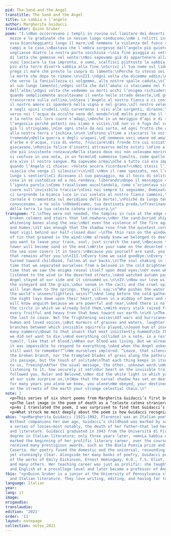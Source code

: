```yaml
---
pid: The-Sand-and-the-Angel
transtitle: The Sand and the Angel
title: La sabbia e l’angelo
author: Margherita Guidacci
translator: Quinn Gruber
poem: "I.\nNon occorrevano i templi in rovina sul limitare dei deserti,\nCon le colonne
  mozze e le gradinate che in nessun luogo conducono;\nNé i relitti insabbiati, le
  ossa biancheggianti lungo il mare;\nE nemmeno la violenza del fuoco contro i nostri
  campi e le case.\nBastava che l’ombra sorgesse dall’angolo più quieto della stanza,\nO
  vegliasse dietro la nostra porta socchiusa —\nLa fine pioggia ai vetri, un pezzo
  di latta che gemesse nel vento:\nNoi sapevamo già di appartenere alla morte.\n\nII.\nSe
  vuoi lasciare la tua impronta, o uomo, scalfisci piuttosto la sabbia,\nPerché la
  più alta torre diverrà sabbia alla fine.\nScrivi il tuo nome sul lido deserto, e
  prega il mare che presto lo cuopra di lamento:\nPerché tu stesso sei sabbia, sei
  la morte che dopo te rimane.\n\nIII.\nOgni volta che dicemmo addio;\nOgni volta
  che verso la fanciullezza ci volgemmo, alle nostre spalle caduta,\n(Tremando l’anima
  al suo lungo lamento);\nOgni volta che dall’amato ci staccammo nel freddo chiarore
  dell’alba;\nOgni volta che vedemmo su morti occhi l’enigma richiudersi;\nO anche
  quando semplicemente ascoltavamo il vento nelle strade deserte,\nE guardavamo l’autunno
  trascorrere sulla collina,\nStava l’Angelo al nostro fianco e ci consumava.\n\nIV.\nOra
  il nostro amore si spanderà nella vigna e nel grano,\nIl nostro veleno nei cactus
  e negli spini crudeli.\nSi curveranno i vivi alle sorgenti, diranno:\n«Chi spinse
  verso noi l’acqua da occulte vene del mondo?»\nE molto prima che il freddo li colga
  e la notte sul loro cuore s’adagi,\nAnche in un meriggio d’api e di succhi ardenti,\nConosceranno
  l’angoscia perché potenti noi siamo e vicini,\nE non vi è fuga dal cerchio in cui
  già li stringiamo,\nCon ogni stelo da noi sorto, ed ogni frutto che colmo e grave
  alla nostra terra s’inchina.\n\nV.\nFurono ultime a staccarsi le voci. Non le voci
  tremende\nDella guerra e degli uragani,\nE nemmeno voci umane ed amate,\nMa mormorii
  d’erbe e d’acque, risa di vento, frusciare\nDi fronde tra cui scoiattoli invisibili
  giocavano,\nRonzio felice d’insetti attraverso molte estati \nFino a quell’insetto
  che più insistente ronzava\nNella stanza dove noi non volevamo morire.\nE tutto
  si confuse in una nota, in un fermo\nE sommesso tumulto, come quello del sangue\nQuando
  era vivo il nostro sangue. Ma sapevamo ormai\nChe a tutto ciò era impossibile rispondere.\nE
  quando l’Angelo ci chiese: «Volete ancora ricordare?»\nNoi stessi l’implorammo:
  «Lascia che venga il silenzio!»\n\nVI.\nNon il ramo spezzato, non l’erba scomposta
  lungo i sentieri\nCi dicevano il suo passaggio, ma il tocco di solitudine\nChe ogni
  cosa in sé custodiva ed a noi rendeva, liberando\nDopo il messaggio consueto l’altra,
  l’ignota parola.\nCome trasalivamo ascoltandola, come s’orientava sicuro\nIl nostro
  cuore sull’invisibile traccia!\nCosì noi sempre ti seguimmo, Dominatore ed Amato,\nNé
  ci sorprende la bianca luce in cui svelato al nostro fianco cammini,\n(Ora che l’ombra
  carnale è tramontata sul meridiano della morte),\nPoiché da lungo tempo te solo
  conoscevamo, a te solo \nObbedivamo, tua destinata preda,\nTrascinando sulle vie
  della terra la tua celeste catena straniera.\n"
transpoem: "I.\nThey were not needed, the temples in ruin at the edge of deserts,\nWith
  broken columns and stairs that led nowhere;\nNor the sand-buried shipwrecks, the
  whitening bones along the sea;\nNot even the violence of the fire against our fields
  and homes.\nIt was enough that the shadow rose from the quietest corner of the room,\nOr
  kept vigil behind our half-closed door —\nThe thin rain on the windows, a sheet
  of tin that groaned in the wind:\nWe already knew we belonged to death.\n\nII.\nIf
  you want to leave your trace, soul, just scratch the sand,\nBecause the highest
  tower will become sand in the end.\nWrite your name on the deserted shore, and pray
  the sea soon covers it in tears:\nBecause you yourself are sand, you are the death
  that remains after you.\n\nIII.\nEvery time we said goodbye;\nEvery time that we
  turned toward childhood, fallen at our backs,\n(The soul shaking in its long lament);\nEvery
  time that we separated ourselves from a beloved in the cold brightness of the sunrise;\nEvery
  time that we saw the enigma reseal itself upon dead eyes;\nOr even when we simply
  listened to the wind in the deserted streets,\nAnd watched autumn pass on the hill,\nThe
  Angel stayed at our side and it consumed us.\n\nIV.\nNow our love will spread in
  the vineyard and the grain,\nOur venom in the cacti and the cruel spines.\nThe living
  will lean down to the springs, they will say:\n“Who pushes the water toward us from
  the world’s unseen/lightless veins?”\nAnd long before the cold gathers them and
  the night lays down upon their heart,\nEven in a midday of bees and sweet nectars,\nThey
  will know anguish because we are powerful and near,\nAnd there is no escape from
  the circle in which we already hold them,\nWith every stalk raised from us, and
  every fruitful and heavy tree that bows toward our earth.\n\nV.\nThe voices were
  the last to cease. Not the frightening voices\nOf wars and hurricanes, \nNor the
  human and loved voices,\nBut murmurs of grasses and waters, laughter of wind, rustle\nOf
  branches between which invisible squirrels played,\nJoyed hum of insects across
  many summers\nDown to that insect that most insistently hummed\nIn the room where
  we did not want to die.\nAnd everything collided in a note, in a rest\nAnd whispered
  tumult, like that of blood,\nWhen our blood was living. But we already knew\nThat
  it was impossible to respond to everything.\nAnd when the Angel asked us: “Do you
  still want to remember?”\nWe ourselves implored: “Leave, that silence comes!”\n\nVI.\nNeither
  the broken branch, nor the trampled blades of grass along the paths\nTold us of
  its passage, but the touch of solitude\nThat each thing keeps in itself and returns
  to us, freeing\nAfter the usual message, the other, unknown word.\nHow we startled
  listening to it, how securely it set\nOur heart on the invisible trail!\nSo we always
  followed you, Ruler and Beloved,\nNor did the white light in which you walk unveiled
  at our side surprise us,\n(Now that the carnal shadow has set on death’s meridian),\nSince
  for many years you alone we knew, you alone\nWe obeyed, your destined prey,\nDragging
  on the streets of the earth your strange celestial chain.\n"
note: |
  <p>This series of six short poems from Margherita Guidacci’s first book of poetry, <em>La Sabbia e L’Angelo</em> (<em>The Sand and the Angel</em>, 1946) reckons with the relationship between humans and nature, as well as the broader cycle of life and death.</p>
  <p>The last image in the poem of death as a “celeste catena straniera,” a “strange celestial chain,” particularly captivated me and guided my translation. I translated <em>straniero</em> as “strange” rather than the usual “foreign” because the Angel, a sort of overseer of the life/death balance, is a continuous presence in human life. I wanted “strange” to capture our inability to reconcile our knowledge of death with our own desire to live; we know death intimately, but are unable to fully comprehend what it entails.</p>
  <p>As I translated the poem, I was surprised to find that Guidacci’s voice, both direct and clear, cosmic and spiritual, had an almost Romantic lilt in English that comes across in phrases such as “o uomo” (“O man,” which I translated simply as “soul”) and “Dominatore ed Amato” (“Ruler and Lover”). It’s crucial to note that Guidacci was not invested in the closed style of her contemporaries, the Hermetic poets; she instead used a more “ordinary” language to form the complex meanings and sounds of her works. Keeping this in mind, I tried to adhere as closely as I could to the flexible sentence order common to Italian while still maintaining sense in English, to convey that sense of familiarity and strangeness that coexists in the work.</p>
  <p>What struck me most deeply about the poem is how Guidacci recognizes the brevity of human life without assuming that our lives do not matter because of it. Rather, our absence serves as a permanent reminder of our existence: “Perché tu stesso sei sabbia, sei la morte che dopo te rimane.” “Because you yourself are sand, you are the death that remains after you.”</p>
abio: "<p>Margherita Guidacci (1921–1992, Florence) was an Italian poet and translator.
  Without companions her own age, Guidacci’s childhood was marked by solitude and
  a series of losses—most notably, the death of her father—that led her to poetry
  and literature. Guidacci graduated in 1943 from the Università di Firenze with a
  degree in Italian literature; only three years later, <em>La Sabbia e L’Angelo</em>
  marked the beginning of her prolific literary career, over the course of which she
  received many prestigious awards, such as the Biela Poesia prize and the Premio
  Caserta. Her poetry fused the domestic and the universal, resounding with deep emotion,
  yet stunningly clear. Alongside her many books of poetry, Guidacci published translations
  of the works of Emily Dickinson, Ernest Hemingway, H.D., T.S. Eliot, John Donne,
  and many others. Her teaching career was just as prolific: she taught Latin, Greek,
  and English at a precollege level and later became a professor of Anglophone literature.</p>"
tbio: "<p>Quinn Gruber is a junior at the University of Pennsylvania studying English
  and Italian literature. They love writing, editing, and having far too many hobbies.</p>"
language: Italian
year: 
lang: it
image: 
origaudio: 
translaudio: 
edition: '2021'
order: '11'
layout: notepage
collection: notes_2021
---
```

